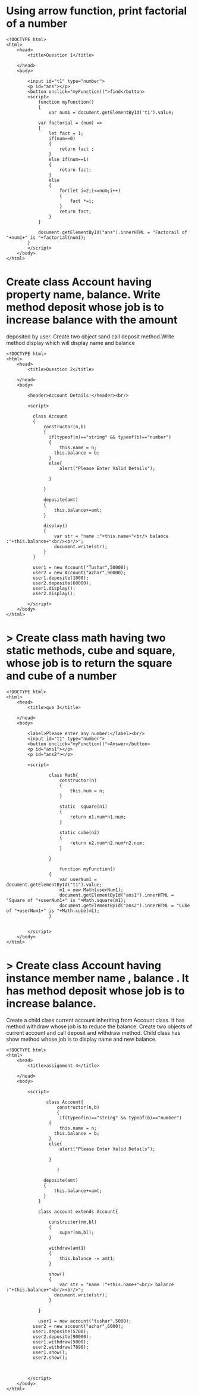 # Using arrow function, print factorial of a number
```
<!DOCTYPE html>
<html>
    <head>
        <title>Question 1</title>

    </head>
    <body>

        <input id="t1" type="number">
        <p id="ans"></p>
        <button onclick="myFunction()">find</button>
        <script>
            function myFunction()
            {
                var num1 = document.getElementById('t1').value;

            var factorial = (num) =>
            {
                let fact = 1;
                if(num==0)
                {
                    return fact ;
                }
                else if(num==1)
                {
                    return fact;
                }
                else
                {
                    for(let i=2;i<=num;i++)
                    {
                        fact *=i;
                    }
                    return fact;
                }
            }

            document.getElementById("ans").innerHTML = "Factorail of "+num1+" is "+factorial(num1);
        }
        </script>
    </body>
</html>
```

# Create class Account having property name, balance. Write method deposit whose job is to increase balance with the amount 
deposited by user. Create two object sand call deposit method.Write method display which will display name and balance
```
<!DOCTYPE html>
<html>
    <head>
        <title>Question 2</title>

    </head>
    <body>
        
        <header>Account Details:</header><br/>
        
        <script>

          class Account
          {
              constructor(n,b)
              {
                if(typeof(n)=="string" && typeof(b)=="number")
                {
                    this.name = n;
                  this.balance = b;
                }
                else{
                    alert("Please Enter Valid Details");
                   
                }
                  
              }

              deposite(amt)
              {
                  this.balance+=amt;
              }

              display()
              {
                  var str = "name :"+this.name+"<br/> balance :"+this.balance+"<br/><br/>";
                  document.write(str);  
              }
          }

          user1 = new Account("Tushar",50000);
          user2 = new Account("azhar",90000);
          user1.deposite(1000);
          user2.deposite(60000);
          user1.display();
          user2.display();

        </script>
    </body>
</html>
```
# >	Create class math having two static methods, cube and square, whose job is to return the square and cube of a number
```
<!DOCTYPE html>
<html>
    <head>
        <title>que 3</title>

    </head>
    <body>
        
        <label>Please enter any number:</label><br/>
        <input id="t1" type="number">
        <button onclick="myFunction()">Answer</button>
        <p id="ans1"></p>
        <p id="ans2"></p>

        <script>
             
                class Math{
                    constructor(n)
                    {
                        this.num = n;
                    }

                    static  square(n1)
                    {
                        return n1.num*n1.num;
                    }

                    static cube(n2)
                    {
                        return n2.num*n2.num*n2.num;
                    }

                }
                   
                    function myFunction()
                { 
                    var userNum1 = document.getElementById("t1").value;
                    m1 = new Math(userNum1);
                    document.getElementById("ans1").innerHTML = "Square of "+userNum1+" is "+Math.square(m1);
                    document.getElementById("ans2").innerHTML = "Cube of "+userNum1+" is "+Math.cube(m1);
                }
                

        </script>
    </body>
</html>
```

# > Create class Account having instance member name , balance . It has method deposit whose job is to increase balance.
Create a child class current account inheriting from Account class. It has method withdraw whose job is to  reduce the balance.
Create two objects of current account and call deposit and withdraw method. Child class has show method whose job is to display
name and new balance.

```
<!DOCTYPE html>
<html>
    <head>
        <title>assignment 4</title>

    </head>
    <body>
        
        <script>

               class Account{
                   constructor(n,b)
                   {
                    if(typeof(n)=="string" && typeof(b)=="number")
                {
                    this.name = n;
                  this.balance = b;
                }
                else{
                    alert("Please Enter Valid Details");
                   
                }

                   }
    
              deposite(amt)
              {
                  this.balance+=amt;
              }
            }

            class account extends Account{

                constructor(nm,bl)
                {
                    super(nm,bl);
                }

                withdraw(amt1)
                {
                    this.balance -= amt1;
                }

                show()
                {
                    var str = "name :"+this.name+"<br/> balance :"+this.balance+"<br/><br/>";
                  document.write(str); 
                }

            }

            user1 = new account("tushar",5000);
          user2 = new account("azhar",6000);
          user1.deposite(5700);
          user2.deposite(90000);
          user1.withdraw(5000);
          user2.withdraw(7890);
          user1.show();
          user2.show();

         

        </script>
    </body>
</html>
```


